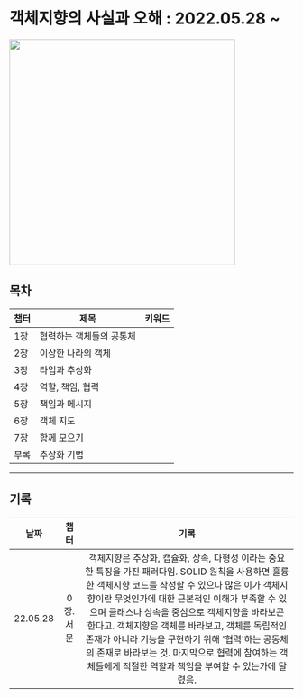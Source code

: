 # 객체지향의 사실과 오해 : 2022.05.28 ~ 
<img src="https://user-images.githubusercontent.com/65459616/170829326-d954abf2-7a6d-425a-ac5a-ad4700294028.jpg" width="400"/>






## 목차

|챕터|제목|키워드|
|---|---|---|
|1장|협력하는 객체들의 공통체||
|2장|이상한 나라의 객체||
|3장|타입과 추상화||
|4장|역할, 책임, 협력||
|5장|책임과 메시지||
|6장|객체 지도||
|7장|함께 모으기||
|부록|추상화 기법||


---

## 기록

| 날짜 | 챕터 | 기록 |
|:------:|:------:|:--------:|
|22.05.28|0장.서문|객체지향은 추상화, 캡슐화, 상속, 다형성 이라는 중요한 특징을 가진 패러다임. SOLID 원칙을 사용하면 훌륭한 객체지향 코드를 작성할 수 있으나 많은 이가 객체지향이란 무엇인가에 대한 근본적인 이해가 부족할 수 있으며 클래스나 상속을 중심으로 객체지향을 바라보곤 한다고. 객체지향은 객체를 바라보고, 객체를 독립적인 존재가 아니라 기능을 구현하기 위해 '협력'하는 공동체의 존재로 바라보는 것. 마지막으로 협력에 참여하는 객체들에게 적절한 역할과 책임을 부여할 수 있는가에 달렸음.|

